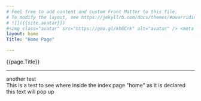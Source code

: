 ```yaml
---
# Feel free to add content and custom Front Matter to this file.
# To modify the layout, see https://jekyllrb.com/docs/themes/#overriding-theme-defaults
# ![]({{site.avatar}})
#<img class="avatar" src="https://goo.gl/khGCrk" alt="avatar" /> <meta charset="utf-8">
layout: home
Title: "Home Page"

---
```

{{page.Title}} <br>
<hr>
another test <br>
This is a test to see where inside the index page "home" as it is declared this text will pop up